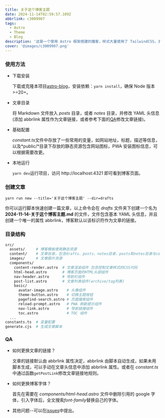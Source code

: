 ```yaml
---
title: 关于这个博客主题
date: 2024-11-14T02:59:57.109Z
abbrlink: c3009907
tags:
  - Astro
  - Theme
  - Blog
description: '这是一个使用 Astro 框架搭建的播客，样式大量使用了 TailwindCSS，支持 dark/light 模式，页面搜索，PWA。'
cover: '@images/c3009907.png'
---
```


### 使用方法

- 下载安装

  下载或克隆本项目[astro-blog](https://github.com/babybluue/astro-blog)，安装依赖：`yarn install`，确保 Node 版本>=20+。

- 文章目录

  将 Markdown 文件放入 _posts_ 目录，或者 _notes_ 目录，并修改 YAML 头信息 (添加 abbrlink 属性作为文章链接，或者参考下面的[QA](#qa)修改文章链接)。

- 基础配置

  *constant.ts*文件中存放了一些常用的变量，如网站地址，标题，描述等信息，以及*public/*目录下存放的静态资源包含网站图标，PWA 安装图标信息，可以根据需要改更。

- 本地运行

  `yarn dev`运行项目，访问 http://localhost:4321 即可看到博客页面。

### 创建文章

`yarn run new --title='关于这个博客主题' --dir=drafts`

你可以运行脚本快速创建一篇文章，以上命令会在 _drafts_ 文件夹下创建一个名为 **2024-11-14-关于这个博客主题.md** 的文件，文件包含基本 YAML 头信息，并且创建一个唯一的属性 abbrlink，博客默认以该标识符作为文章的链接。

### 目录结构

```bash
src/
  assets/     # 博客模板使用静态资源
  content/    # 文章目录，包含drafts、posts、notes目录，posts和notes目录与config.ts对应
  images/     # 文章图片资源
  components/
    content-render.astro  # 文章渲染组件 包含控制文章样式的CSS代码
    html-head.astro       # 博客页面的HTML头部组件
    nav-header.astro      # 导航栏组件
    post-list.astro       # 文章列表组件(archive/tag列表)
    basic/
      avatar-image.astro    # 头像组件
      theme-button.astro    # 切换主题按钮
      pagefind-search.astro # 页面搜索组件
      reload-prompt.astro   # PWA 刷新提示组件
      nav-link.astro        # 导航链接组件
      toc.astro             # TOC 组件
  ...
constants.ts  # 变量配置
generate.cjs  # 生成文章脚本
```

### QA

- 如何更换文章的链接？

  文章的链接默认由 abbrlink 属性决定，abbrlink 由脚本自动生成，如果未用脚本生成，可以手动在文章头信息中添加 abbrlink 属性。或者在 _constant.ts_ 中通过函数`getPostLink`修改文章链接地规则。

- 如何更换博客字体？

  首先在需要在 _components/html-head.astro_ 文件中删除引用的 google 字体，引入字体后，全文搜索*font-family*替换自己的字体。

- 其他问题--可以在[issues](https://github.com/babybluue/astro-blog/issues)中提出。
